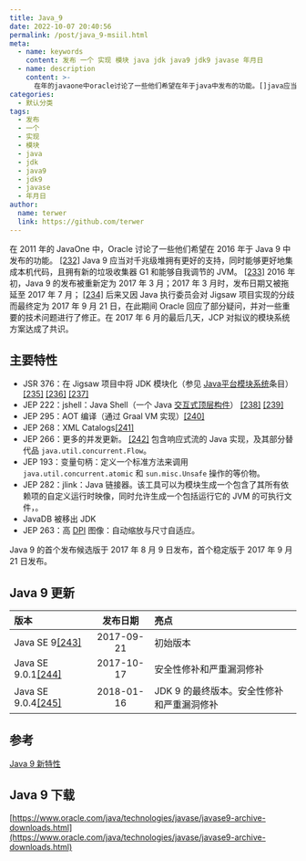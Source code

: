 ```yaml
---
title: Java_9
date: 2022-10-07 20:40:56
permalink: /post/java_9-msiil.html
meta:
  - name: keywords
    content: 发布 一个 实现 模块 java jdk java9 jdk9 javase 年月日
  - name: description
    content: >-
      在年的javaone中oracle讨论了一些他们希望在年于java中发布的功能。[]java应当对千兆级堆拥有更好的支持同时能够更好地集成本机代码且拥有新的垃圾收集器g和能够自我调节的jvm。[]年初java的发布被重新定为年月_年月时发布日期又被拖延至年月_[]后来又因java执行委员会对jigsaw项目实现的分歧而最终定为年月日在此期间oracle回应了部分疑问并对一些重要的技术问题进行了修正。在年月的最后几天jcp对拟议的模块系统方案达成了共识。主要特性jsr_在jigsaw项目中将jdk模块化（参
categories:
  - 默认分类
tags:
  - 发布
  - 一个
  - 实现
  - 模块
  - java
  - jdk
  - java9
  - jdk9
  - javase
  - 年月日
author:
  name: terwer
  link: https://github.com/terwer
---
```



在 2011 年的 JavaOne 中，Oracle 讨论了一些他们希望在 2016 年于 Java 9 中发布的功能。 [[232]](https://zh.wikipedia.org/zh-cn/Java%E7%89%88%E6%9C%AC%E6%AD%B7%E5%8F%B2#cite_note-232) Java 9 应当对千兆级堆拥有更好的支持，同时能够更好地集成本机代码，且拥有新的垃圾收集器 G1 和能够自我调节的 JVM。 [[233]](https://zh.wikipedia.org/zh-cn/Java%E7%89%88%E6%9C%AC%E6%AD%B7%E5%8F%B2#cite_note-233) 2016 年初，Java 9 的发布被重新定为 2017 年 3 月；2017 年 3 月时，发布日期又被拖延至 2017 年 7 月； [[234]](https://zh.wikipedia.org/zh-cn/Java%E7%89%88%E6%9C%AC%E6%AD%B7%E5%8F%B2#cite_note-234) 后来又因 Java 执行委员会对 Jigsaw 项目实现的分歧而最终定为 2017 年 9 月 21 日，在此期间 Oracle 回应了部分疑问，并对一些重要的技术问题进行了修正。在 2017 年 6 月的最后几天，JCP 对拟议的模块系统方案达成了共识。

## 主要特性

* JSR 376：在 Jigsaw 项目中将 JDK 模块化（参见 [Java平台模块系统](https://zh.wikipedia.org/w/index.php?title=Java%E5%B9%B3%E5%8F%B0%E6%A8%A1%E5%9D%97%E7%B3%BB%E7%BB%9F&action=edit&redlink=1 "Java平台模块系统（页面不存在）")条目） [[235]](https://zh.wikipedia.org/zh-cn/Java%E7%89%88%E6%9C%AC%E6%AD%B7%E5%8F%B2#cite_note-Jigsaw-235)  [[236]](https://zh.wikipedia.org/zh-cn/Java%E7%89%88%E6%9C%AC%E6%AD%B7%E5%8F%B2#cite_note-236) [[237]](https://zh.wikipedia.org/zh-cn/Java%E7%89%88%E6%9C%AC%E6%AD%B7%E5%8F%B2#cite_note-237)
* JEP 222：jshell：Java Shell（一个 Java [交互式顶层构件](https://zh.wikipedia.org/wiki/%E8%AF%BB%E5%8F%96%EF%B9%A3%E6%B1%82%E5%80%BC%EF%B9%A3%E8%BE%93%E5%87%BA%E5%BE%AA%E7%8E%AF "读取﹣求值﹣输出循环")） [[238]](https://zh.wikipedia.org/zh-cn/Java%E7%89%88%E6%9C%AC%E6%AD%B7%E5%8F%B2#cite_note-238) [[239]](https://zh.wikipedia.org/zh-cn/Java%E7%89%88%E6%9C%AC%E6%AD%B7%E5%8F%B2#cite_note-239)
* JEP 295：AOT 编译（通过 Graal VM 实现）[[240]](https://zh.wikipedia.org/zh-cn/Java%E7%89%88%E6%9C%AC%E6%AD%B7%E5%8F%B2#cite_note-240)
* JEP 268：XML Catalogs[[241]](https://zh.wikipedia.org/zh-cn/Java%E7%89%88%E6%9C%AC%E6%AD%B7%E5%8F%B2#cite_note-241)
* JEP 266：更多的并发更新。 [[242]](https://zh.wikipedia.org/zh-cn/Java%E7%89%88%E6%9C%AC%E6%AD%B7%E5%8F%B2#cite_note-242) 包含响应式流的 Java 实现，及其部分替代品 `java.util.concurrent.Flow`。
* JEP 193：变量句柄：定义一个标准方法来调用 `java.util.concurrent.atomic` 和 `sun.misc.Unsafe` 操作的等价物。
* JEP 282：jlink：Java 链接器。该工具可以为模块生成一个包含了其所有依赖项的自定义运行时映像，同时允许生成一个包括运行它的 JVM 的可执行文件，。
* JavaDB 被移出 JDK
* JEP 263：高 [DPI](https://zh.wikipedia.org/wiki/%E6%AF%8F%E8%8B%B1%E5%AF%B8%E5%83%8F%E7%B4%A0 "每英寸像素") 图像：自动缩放与尺寸自适应。

Java 9 的首个发布候选版于 2017 年 8 月 9 日发布，首个稳定版于 2017 年 9 月 21 日发布。

## Java 9 更新

|版本|发布日期|亮点|
| :-------------| :--------: | :-----------------------------------------|
|Java SE 9[[243]](https://zh.wikipedia.org/zh-cn/Java版本歷史#cite_note-243)|2017-09-21|初始版本|
|Java SE 9.0.1[[244]](https://zh.wikipedia.org/zh-cn/Java版本歷史#cite_note-244)|2017-10-17|安全性修补和严重漏洞修补|
|Java SE 9.0.4[[245]](https://zh.wikipedia.org/zh-cn/Java版本歷史#cite_note-245)|2018-01-16|JDK 9 的最终版本。安全性修补和严重漏洞修补|

## 参考

[Java 9 新特性](https://www.wdbyte.com/2020/02/jdk/jdk9-feature/)

## Java 9 下载

[https://www.oracle.com/java/technologies/javase/javase9-archive-downloads.html](https://www.oracle.com/java/technologies/javase/javase9-archive-downloads.html)
